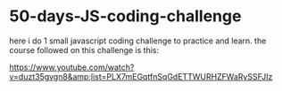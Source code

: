 # 50-days-JS-coding-challenge
here i do 1 small javascript coding challenge to practice and learn. the course followed on this challenge is this:      

https://www.youtube.com/watch?v=duzt35gvgn8&amp;list=PLX7mEGqtfnSqGdETTWURHZFWaRySSFJIz

